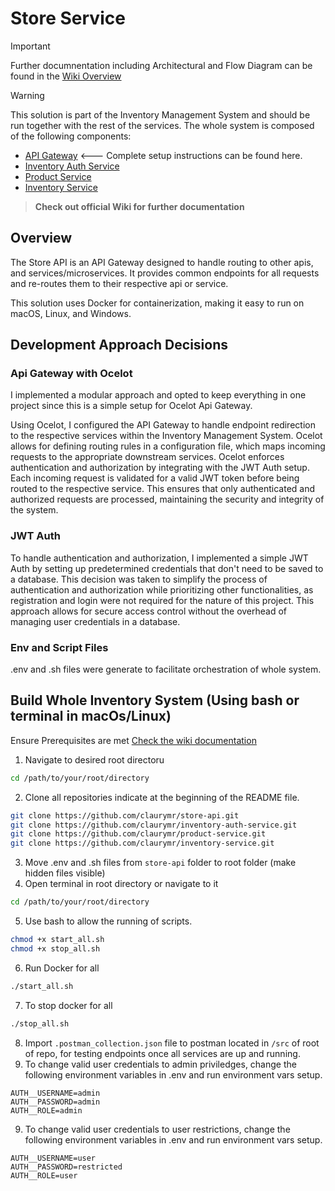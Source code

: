 # Store Service

> [!IMPORTANT]
> Further documnentation including Architectural and Flow Diagram can be found in the [Wiki Overview](https://github.com/claurymr/store-api/wiki/Overview)

> [!WARNING] 
> This solution is part of the Inventory Management System and should be run together with the rest of the services. The whole system is composed of the following components:
> - [API Gateway](https://github.com/claurymr/store-api) <--- Complete setup instructions can be found here.
> - [Inventory Auth Service](https://github.com/claurymr/inventory-auth-service)
> - [Product Service](https://github.com/claurymr/product-service) 
> - [Inventory Service](https://github.com/claurymr/inventory-service) 

> **Check out official Wiki for further documentation**

## Overview
The Store API is an API Gateway designed to handle routing to other apis, and services/microservices. It provides common endpoints for all requests and re-routes them to their respective api or service.

This solution uses Docker for containerization, making it easy to run on macOS, Linux, and Windows.

## Development Approach Decisions

### Api Gateway with Ocelot 
I implemented a modular approach and opted to keep everything in one project since this is a simple setup for Ocelot Api Gateway.

Using Ocelot, I configured the API Gateway to handle endpoint redirection to the respective services within the Inventory Management System. Ocelot allows for defining routing rules in a configuration file, which maps incoming requests to the appropriate downstream services. Ocelot enforces authentication and authorization by integrating with the JWT Auth setup. Each incoming request is validated for a valid JWT token before being routed to the respective service. This ensures that only authenticated and authorized requests are processed, maintaining the security and integrity of the system.

### JWT Auth
To handle authentication and authorization, I implemented a simple JWT Auth by setting up predetermined credentials that don't need to be saved to a database. This decision was taken to simplify the process of authentication and authorization while prioritizing other functionalities, as registration and login were not required for the nature of this project. This approach allows for secure access control without the overhead of managing user credentials in a database.

### Env and Script Files
.env and .sh files were generate to facilitate orchestration of whole system.

## Build Whole Inventory System (Using bash or terminal in macOs/Linux)

Ensure Prerequisites are met [Check the wiki documentation]()

1. Navigate to desired root directoru
```bash
cd /path/to/your/root/directory
```
2. Clone all repositories indicate at the beginning of the README file.
```bash
git clone https://github.com/claurymr/store-api.git
git clone https://github.com/claurymr/inventory-auth-service.git
git clone https://github.com/claurymr/product-service.git
git clone https://github.com/claurymr/inventory-service.git
```
3. Move .env and .sh files from `store-api` folder to root folder (make hidden files visible)
4. Open terminal in root directory or navigate to it
```bash
cd /path/to/your/root/directory
```
5. Use bash to allow the running of scripts.
```bash
chmod +x start_all.sh
chmod +x stop_all.sh
```
6. Run Docker for all
```bash
./start_all.sh
```
7. To stop docker for all
```bash
./stop_all.sh
```
8. Import `.postman_collection.json` file to postman located in `/src` of root of repo, for testing endpoints once all services are up and running.
9. To change valid user credentials to admin priviledges, change the following environment variables in .env and run environment vars setup.
```
AUTH__USERNAME=admin 
AUTH__PASSWORD=admin
AUTH__ROLE=admin
```
9. To change valid user credentials to user restrictions, change the following environment variables in .env and run environment vars setup.
```
AUTH__USERNAME=user 
AUTH__PASSWORD=restricted
AUTH__ROLE=user
```
